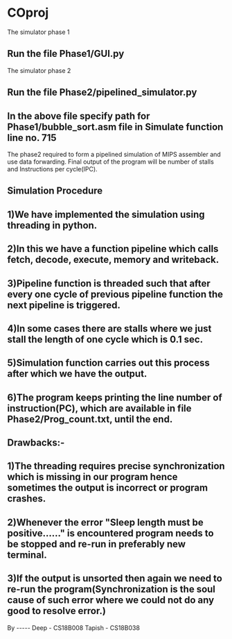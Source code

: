 # COproj
The simulator phase 1

Run the file Phase1/GUI.py
-

The simulator phase 2

Run the file Phase2/pipelined_simulator.py
-
In the above file specify path for Phase1/bubble_sort.asm file in Simulate function line no. 715
-

The phase2 required to form a pipelined simulation of MIPS assembler and use data forwarding.
Final output of the program will be number of stalls and Instructions per cycle(IPC).

Simulation Procedure
-
1)We have implemented the simulation using threading in python.
-
2)In this we have a function pipeline which calls fetch, decode, execute, memory and writeback.
-
3)Pipeline function is threaded such that after every one cycle of previous pipeline function the next pipeline is triggered.
-
4)In some cases there are stalls where we just stall the length of one cycle which is 0.1 sec.
-
5)Simulation function carries out this process after which we have the output.
-
6)The program keeps printing the line number of instruction(PC), which are available in file Phase2/Prog_count.txt, until the end.
-

Drawbacks:-
-
1)The threading requires precise synchronization which is missing in our program hence sometimes the output is incorrect or program crashes.
-
2)Whenever the error "Sleep length must be positive......" is encountered program needs to be stopped and re-run in preferably new terminal.
-
3)If the output is unsorted then again we need to re-run the program(Synchronization is the soul cause of such error where we could not do any good to resolve error.)
-
By -----
Deep - CS18B008
Tapish - CS18B038
